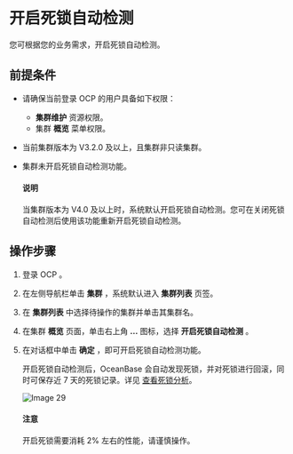 # 开启死锁自动检测

您可根据您的业务需求，开启死锁自动检测。

## 前提条件

* 请确保当前登录 OCP 的用户具备如下权限：

  * **集群维护** 资源权限。
  * 集群 **概览** 菜单权限。

* 当前集群版本为 V3.2.0 及以上，且集群非只读集群。

* 集群未开启死锁自动检测功能。

  <main id="notice" type='explain'>
    <h4>说明</h4>
    <p>当集群版本为 V4.0 及以上时，系统默认开启死锁自动检测。您可在关闭死锁自动检测后使用该功能重新开启死锁自动检测。</p>
  </main>

## 操作步骤

1. 登录 OCP 。

2. 在左侧导航栏单击 **集群** ，系统默认进入 **集群列表** 页签。

3. 在 **集群列表** 中选择待操作的集群并单击其集群名。

4. 在集群 **概览** 页面，单击右上角 **...** 图标，选择 **开启死锁自动检测** 。

5. 在对话框中单击 **确定** ，即可开启死锁自动检测功能。

   开启死锁自动检测后，OceanBase 会自动发现死锁，并对死锁进行回滚，同时可保存近 7 天的死锁记录。详见 [查看死锁分析](../../1000.diagnosis-and-tuning-fuctions/300.manage-session/300.view-deadlock-analysis.md)。

   ![Image 29](https://obbusiness-private.oss-cn-shanghai.aliyuncs.com/doc/img/ocp/%E6%AD%BB%E9%94%81.png)

    <main id="notice" type='notice'>
    <h4>注意</h4>
    <p>开启死锁需要消耗 2% 左右的性能，请谨慎操作。</p>
    </main>
